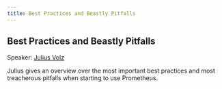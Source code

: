```yaml
---
title: Best Practices and Beastly Pitfalls
---
```


## Best Practices and Beastly Pitfalls

Speaker: [Julius Volz](/2017-munich/speakers/julius-volz/)

Julius gives an overview over the most important best practices and most treacherous pitfalls when starting to use Prometheus.
